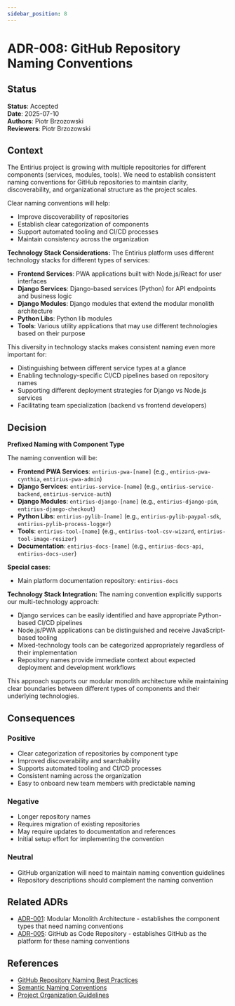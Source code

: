 ```yaml
---
sidebar_position: 8
---
```


# ADR-008: GitHub Repository Naming Conventions

## Status
**Status**: Accepted  
**Date**: 2025-07-10  
**Authors**: Piotr Brzozowski  
**Reviewers**: Piotr Brzozowski 

## Context

The Entirius project is growing with multiple repositories for different components (services, modules, tools). We need to establish consistent naming conventions for GitHub repositories to maintain clarity, discoverability, and organizational structure as the project scales.

Clear naming conventions will help:
- Improve discoverability of repositories
- Establish clear categorization of components
- Support automated tooling and CI/CD processes
- Maintain consistency across the organization

**Technology Stack Considerations:**
The Entirius platform uses different technology stacks for different types of services:
- **Frontend Services**: PWA applications built with Node.js/React for user interfaces
- **Django Services**: Django-based services (Python) for API endpoints and business logic
- **Django Modules**: Django modules that extend the modular monolith architecture
- **Python Libs**: Python lib modules
- **Tools**: Various utility applications that may use different technologies based on their purpose

This diversity in technology stacks makes consistent naming even more important for:
- Distinguishing between different service types at a glance
- Enabling technology-specific CI/CD pipelines based on repository names
- Supporting different deployment strategies for Django vs Node.js services
- Facilitating team specialization (backend vs frontend developers)


## Decision

**Prefixed Naming with Component Type**

The naming convention will be:

- **Frontend PWA Services**: `entirius-pwa-[name]` (e.g., `entirius-pwa-cynthia`, `entirius-pwa-admin`)
- **Django Services**: `entirius-service-[name]` (e.g., `entirius-service-backend`, `entirius-service-auth`)
- **Django Modules**: `entirius-django-[name]` (e.g., `entirius-django-pim`, `entirius-django-checkout`)
- **Python Libs**: `entirius-pylib-[name]` (e.g., `entirius-pylib-paypal-sdk`, `entirius-pylib-process-logger`)
- **Tools**: `entirius-tool-[name]` (e.g., `entirius-tool-csv-wizard`, `entirius-tool-image-resizer`)
- **Documentation**: `entirius-docs-[name]` (e.g., `entirius-docs-api`, `entirius-docs-user`)

**Special cases**:
- Main platform documentation repository: `entirius-docs`

**Technology Stack Integration:**
The naming convention explicitly supports our multi-technology approach:
- Django services can be easily identified and have appropriate Python-based CI/CD pipelines
- Node.js/PWA applications can be distinguished and receive JavaScript-based tooling
- Mixed-technology tools can be categorized appropriately regardless of their implementation
- Repository names provide immediate context about expected deployment and development workflows

This approach supports our modular monolith architecture while maintaining clear boundaries between different types of components and their underlying technologies.

## Consequences

### Positive
- Clear categorization of repositories by component type
- Improved discoverability and searchability
- Supports automated tooling and CI/CD processes
- Consistent naming across the organization
- Easy to onboard new team members with predictable naming

### Negative
- Longer repository names
- Requires migration of existing repositories
- May require updates to documentation and references
- Initial setup effort for implementing the convention

### Neutral
- GitHub organization will need to maintain naming convention guidelines
- Repository descriptions should complement the naming convention

## Related ADRs

- [ADR-001](./adr-001-modular-monolith.md): Modular Monolith Architecture - establishes the component types that need naming conventions
- [ADR-005](./adr-005-github-code-management.md): GitHub as Code Repository - establishes GitHub as the platform for these naming conventions

## References

- [GitHub Repository Naming Best Practices](https://docs.github.com/en/repositories/creating-and-managing-repositories/best-practices-for-repositories)
- [Semantic Naming Conventions](https://semver.org/)
- [Project Organization Guidelines](../development.md)


